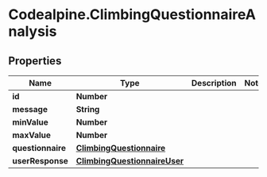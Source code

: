# Codealpine.ClimbingQuestionnaireAnalysis

## Properties
Name | Type | Description | Notes
------------ | ------------- | ------------- | -------------
**id** | **Number** |  | 
**message** | **String** |  | 
**minValue** | **Number** |  | 
**maxValue** | **Number** |  | 
**questionnaire** | [**ClimbingQuestionnaire**](ClimbingQuestionnaire.md) |  | 
**userResponse** | [**ClimbingQuestionnaireUser**](ClimbingQuestionnaireUser.md) |  | 
